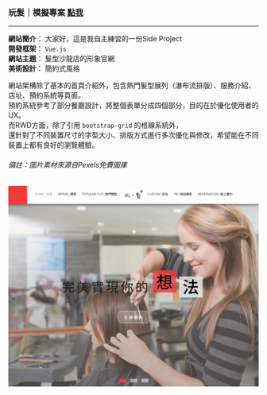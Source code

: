 ### 玩髮｜模擬專案 [點我](https://yuntaolin.github.io/play-hair/dist/index.html#/)
***
**網站簡介**：
大家好，這是我自主練習的一份Side Project   
**開發框架**： 
`Vue.js`        
**網站主題**：
髮型沙龍店的形象官網  
**美術設計**：
簡約式風格      

網站架構除了基本的首頁介紹外，包含熱門髮型展列（瀑布流排版）、服務介紹、店址、預約系統等頁面。  
預約系統參考了部分餐廳設計，將整個表單分成四個部分，目的在於優化使用者的UX。   
而RWD方面，除了引用 `bootstrap-grid` 的格線系統外，   
還針對了不同裝置尺寸的字型大小、排版方式進行多次優化與修改，希望能在不同裝置上都有良好的瀏覽體驗。  
    
      
###### 備註：圖片素材來源自Pexels免費圖庫
![Alt text](https://github.com/YunTaoLin/play-hair/blob/master/Screenshots/%E6%93%B7%E5%8F%96.PNG)

